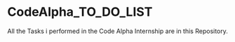 # CodeAlpha_TO_DO_LIST
All the Tasks i performed in the Code Alpha Internship are in this Repository. 
